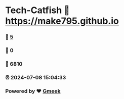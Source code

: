# Tech-Catfish :link: https://make795.github.io 
### :page_facing_up: [5](https://make795.github.io/tag.html) 
### :speech_balloon: 0 
### :hibiscus: 6810 
### :alarm_clock: 2024-07-08 15:04:33 
### Powered by :heart: [Gmeek](https://github.com/Meekdai/Gmeek)
